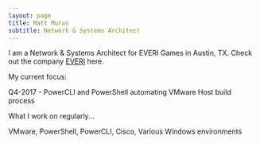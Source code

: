 ```yaml
---
layout: page
title: Matt Muras
subtitle: Network & Systems Architect
---
```


I am a Network & Systems Architect for EVERI Games in Austin, TX.  Check out the company [EVERI](http://www.everi.com) here.

My current focus:

Q4-2017 - PowerCLI and PowerShell automating VMware Host build process

What I work on regularly...

VMware, PowerShell, PowerCLI, Cisco, Various Windows environments
